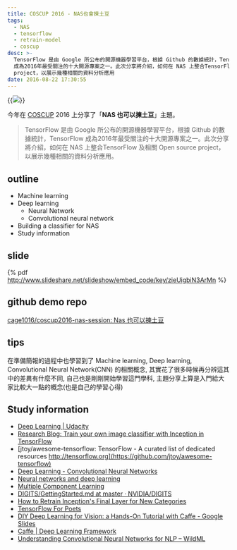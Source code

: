 ```yaml
---
title: COSCUP 2016 - NAS也會揀土豆
tags:
  - NAS
  - tensorflow
  - retrain-model
  - coscup
desc: >-
  TensorFlow 是由 Google 所公布的開源機器學習平台，根據 Github 的數據統計，TensorFlow
  成為2016年最受關注的十大開源專案之一。此次分享將介紹，如何在 NAS 上整合TensorFlow 及相關 Open source
  project，以展示幾種相關的資料分析應用
date: 2016-08-22 17:30:55
---
```


{{<img src="/posts/retrain-inception-model-for-nas/tensorflow.png">}}

今年在 [COSCUP](http://coscup.org/2016/schedules.html) 2016 上分享了「**NAS 也可以揀土豆**」主題。

> TensorFlow 是由 Google 所公布的開源機器學習平台，根據 Github 的數據統計，TensorFlow 成為2016年最受關注的十大開源專案之一。此次分享將介紹，如何在 NAS 上整合TensorFlow 及相關 Open source project，以展示幾種相關的資料分析應用。


## outline

- Machine learning
- Deep learning
  - Neural Network
  - Convolutional neural network
- Building a classifier for NAS
- Study information

<!--more-->

## slide

{% pdf http://www.slideshare.net/slideshow/embed_code/key/zieUigbiN3ArMn %}

## github demo repo

[cage1016/coscup2016-nas-session: Nas 也可以揀土豆](https://github.com/cage1016/coscup2016-nas-session)


## tips

在準備簡報的過程中也學習到了 Machine learning, Deep learning, Convolutional Neural Network(CNN) 的相關概念, 其實花了很多時候再分辨這其中的差異有什麼不同, 自己也是剛剛開始學習這門學科, 主題分享上算是入門給大家比較大一點的概念(也是自己的學習心得)

## Study information

- [Deep Learning | Udacity](https://www.udacity.com/course/deep-learning--ud730)
- [Research Blog: Train your own image classifier with Inception in TensorFlow](https://research.googleblog.com/2016/03/train-your-own-image-classifier-with.html)
- [jtoy/awesome-tensorflow: TensorFlow - A curated list of dedicated resources http://tensorflow.org](https://github.com/jtoy/awesome-tensorflow)
- [Deep Learning - Convolutional Neural Networks](http://www.slideshare.net/perone/deep-learning-convolutional-neural-networks)
- [Neural networks and deep learning](http://neuralnetworksanddeeplearning.com/chap1.html)
- [Multiple Component Learning](http://valse.mmcheng.net/ftp/20150312/dsn.pdf)
- [DIGITS/GettingStarted.md at master · NVIDIA/DIGITS](https://github.com/NVIDIA/DIGITS/blob/master/docs/GettingStarted.md)
- [How to Retrain Inception's Final Layer for New Categories](https://www.tensorflow.org/versions/r0.9/how_tos/image_retraining/index.html)
- [TensorFlow For Poets](https://codelabs.developers.google.com/codelabs/tensorflow-for-poets/index.html?index=..%2F..%2Findex#0)
- [DIY Deep Learning for Vision: a Hands-On Tutorial with Caffe - Google Slides](https://docs.google.com/presentation/d/1UeKXVgRvvxg9OUdh_UiC5G71UMscNPlvArsWER41PsU/edit#slide=id.gc2fcdcce7_216_48)
- [Caffe | Deep Learning Framework](http://caffe.berkeleyvision.org/)
- [Understanding Convolutional Neural Networks for NLP – WildML](http://www.wildml.com/2015/11/understanding-convolutional-neural-networks-for-nlp/)
